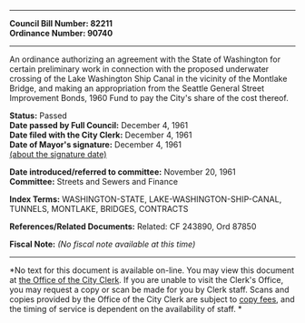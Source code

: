 * * * * *  
  
**Council Bill Number: [](#h0)[](#h2)82211**   
**Ordinance Number: 90740**  
  
* * * * *  
  
An ordinance authorizing an agreement with the State of Washington for certain preliminary work in connection with the proposed underwater crossing of the Lake Washington Ship Canal in the vicinity of the Montlake Bridge, and making an appropriation from the Seattle General Street Improvement Bonds, 1960 Fund to pay the City's share of the cost thereof.  
  
**Status:** Passed   
**Date passed by Full Council:** December 4, 1961   
**Date filed with the City Clerk:** December 4, 1961   
**Date of Mayor's signature:** December 4, 1961   
[(about the signature date)](/~public/approvaldate.htm)   
  
  
**Date introduced/referred to committee:** November 20, 1961   
**Committee:** Streets and Sewers and Finance   
  
**Index Terms:** WASHINGTON-STATE, LAKE-WASHINGTON-SHIP-CANAL, TUNNELS, MONTLAKE, BRIDGES, CONTRACTS  
  
**References/Related Documents:** Related: CF 243890, Ord 87850  
  
**Fiscal Note:** *(No fiscal note available at this time)*  
  
* * * * *  
  
*No text for this document is available on-line. You may view this document at [the Office of the City Clerk](http://www.seattle.gov/leg/clerk/contactUs.htm). If you are unable to visit the Clerk's Office, you may request a copy or scan be made for you by Clerk staff. Scans and copies provided by the Office of the City Clerk are subject to [copy fees](http://clerk.seattle.gov/~public/clerkfees.htm), and the timing of service is dependent on the availability of staff. *  
  
  
